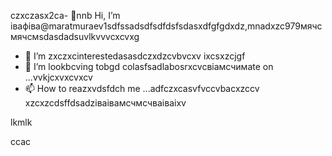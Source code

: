 czxczasx2ca- 👋nnb Hi, I’m івафіва@maratmuraev1sdfssadsdfsdfdsfsdasxdfgfgdxdz,mnadxzc979мячсмячсмsdasdadsuvlkvvvcxcvxg
- 👀 I’m zxczxcinterestedasasdczxdzcvbvcxv ixcsxzcjgf
- 💞️ I’m lookbcving tobgd colasfsadlabosrxcvcвіамсчимate on ...vvkjcxvxcvxcv
- 📫 How to reazxvdsfdch me ...adfczxcasvfvccvbacxzccv
xzcxzcdsffdsadzіваівамсчмсчваіваіxv
<!---dsvause itszxc `README.mj;jkb hcxz/` (this file) apfbdpears on your GitHub profile.
You can click the Preview link to take a look at your changes.

sfvcxbcxvcxvsdf
--->lkmlk
ccac
